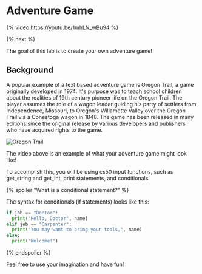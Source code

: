 # Adventure Game

{% video https://youtu.be/1mhLN_wBu94 %}

{% next %}

The goal of this lab is to create your own adventure game!

## Background

A popular example of a text based adventure game is Oregon Trail, a game originally developed in 1974. It's purpose was to teach school children about the realities of 19th century pioneer life on the Oregon Trail. The player assumes the role of a wagon leader guiding his party of settlers from Independence, Missouri, to Oregon's Willamette Valley over the Oregon Trail via a Conestoga wagon in 1848. The game has been released in many editions since the original release by various developers and publishers who have acquired rights to the game.

![Oregon Trail](http://intro.cs50nestm.net/wp-content/uploads/2019/04/oregon-trail.png)

The video above is an example of what your adventure game might look like!

To accomplish this, you will be using cs50 input functions, such as get_string and get_int, print statements, and conditionals. 

{% spoiler "What is a conditional statement?" %}

The syntax for conditionals (if statements) looks like this:

```python
if job == "Doctor":
  print("Hello, Doctor", name)
elif job == "Carpenter":
  print("You may want to bring your tools,", name)
else:
  print("Welcome!")
```
{% endspoiler %}

Feel free to use your imagination and have fun!
